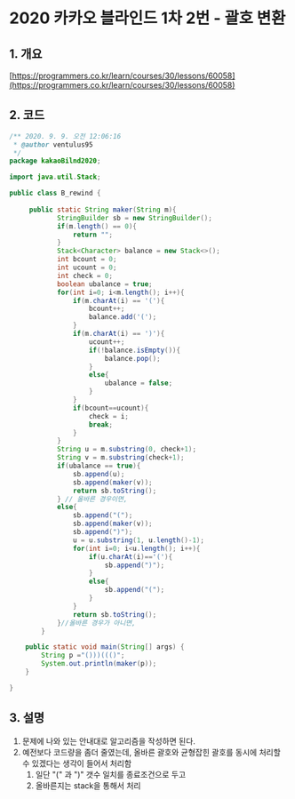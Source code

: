 # **2020 카카오 블라인드 1차 2번 - 괄호 변환**

## **1. 개요**

[https://programmers.co.kr/learn/courses/30/lessons/60058](https://programmers.co.kr/learn/courses/30/lessons/60058)

## **2. 코드**

```java
/** 2020. 9. 9. 오전 12:06:16
 * @author ventulus95
 */
package kakaoBilnd2020;

import java.util.Stack;

public class B_rewind {
	
	 public static String maker(String m){
			StringBuilder sb = new StringBuilder();
			if(m.length() == 0){
				return "";
			}
			Stack<Character> balance = new Stack<>();
			int bcount = 0;
			int ucount = 0;
			int check = 0;
			boolean ubalance = true;
			for(int i=0; i<m.length(); i++){
				if(m.charAt(i) == '('){
					bcount++;
					balance.add('(');
				}
				if(m.charAt(i) == ')'){
					ucount++;
					if(!balance.isEmpty()){
						balance.pop();
					}
					else{
						ubalance = false;
					}
				}
				if(bcount==ucount){
					check = i;
					break;
				}
			}
			String u = m.substring(0, check+1);
			String v = m.substring(check+1);
			if(ubalance == true){ 
				sb.append(u);
				sb.append(maker(v));
				return sb.toString();
			} // 올바른 경우이면,
			else{
				sb.append("(");
				sb.append(maker(v));
				sb.append(")");
				u = u.substring(1, u.length()-1);
				for(int i=0; i<u.length(); i++){
					if(u.charAt(i)=='('){
						sb.append(")");
					}
					else{
						sb.append("(");
					}
				}
				return sb.toString();
			}//올바른 경우가 아니면,
		}

	public static void main(String[] args) {
		String p ="()))((()";
		System.out.println(maker(p));
	}

}

```

## **3. 설명**

1. 문제에 나와 있는 안내대로 알고리즘을 작성하면 된다.
2. 예전보다 코드량을 좀더 줄였는데,  올바른 괄호와 균형잡힌 괄호를 동시에 처리할 수 있겠다는 생각이 들어서 처리함
   1. 일단 "(" 과 ")"  갯수 일치를 종료조건으로 두고 
   2. 올바른지는 stack을 통해서 처리
